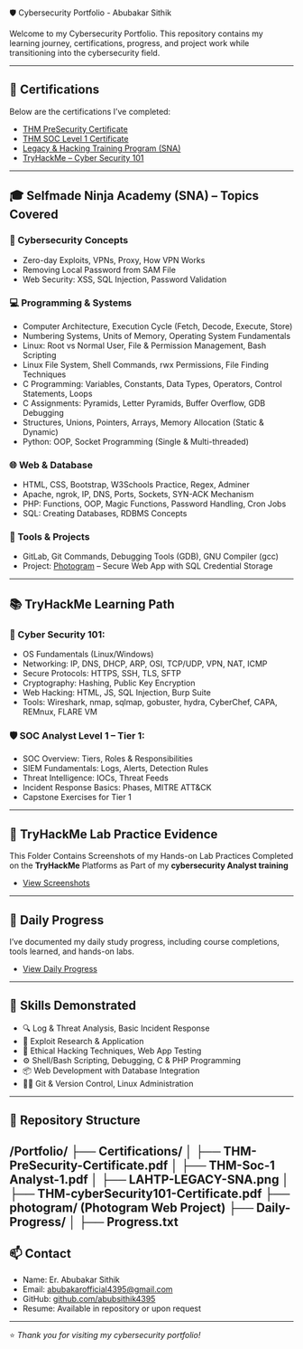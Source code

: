  🛡️ Cybersecurity Portfolio - Abubakar Sithik

Welcome to my Cybersecurity Portfolio. This repository contains my learning journey, certifications, progress, and project work while transitioning into the cybersecurity field.

---

## 📜 Certifications

Below are the certifications I’ve completed:

- [THM PreSecurity Certificate](https://github.com/abusithik4395/Portfolio/blob/main/Certifications/THM-PreSecurity-Certificate.pdf)
- [THM SOC Level 1 Certificate](https://github.com/abusithik4395/Portfolio/blob/main/Certifications/THM-Soc-1%20Analyst-1.pdf)
- [Legacy & Hacking Training Program (SNA)](https://github.com/abusithik4395/Portfolio/blob/main/Certifications/LAHTP-LEGACY-SNA.png)
- [TryHackMe – Cyber Security 101](https://github.com/abusithik4395/Portfolio/blob/main/Certifications/THM-cybersecurity-101.pdf)

---

## 🎓 Selfmade Ninja Academy (SNA) – Topics Covered

### 🧠 Cybersecurity Concepts
- Zero-day Exploits, VPNs, Proxy, How VPN Works
- Removing Local Password from SAM File
- Web Security: XSS, SQL Injection, Password Validation

### 💻 Programming & Systems
- Computer Architecture, Execution Cycle (Fetch, Decode, Execute, Store)
- Numbering Systems, Units of Memory, Operating System Fundamentals
- Linux: Root vs Normal User, File & Permission Management, Bash Scripting
- Linux File System, Shell Commands, rwx Permissions, File Finding Techniques
- C Programming: Variables, Constants, Data Types, Operators, Control Statements, Loops
- C Assignments: Pyramids, Letter Pyramids, Buffer Overflow, GDB Debugging
- Structures, Unions, Pointers, Arrays, Memory Allocation (Static & Dynamic)
- Python: OOP, Socket Programming (Single & Multi-threaded)

### 🌐 Web & Database
- HTML, CSS, Bootstrap, W3Schools Practice, Regex, Adminer
- Apache, ngrok, IP, DNS, Ports, Sockets, SYN-ACK Mechanism
- PHP: Functions, OOP, Magic Functions, Password Handling, Cron Jobs
- SQL: Creating Databases, RDBMS Concepts

### 🔧 Tools & Projects
- GitLab, Git Commands, Debugging Tools (GDB), GNU Compiler (gcc)
- Project: [Photogram](https://github.com/abusithik4395/Portfolio/tree/main/photogram) – Secure Web App with SQL Credential Storage

---

## 📚 TryHackMe Learning Path

### 🔐 Cyber Security 101:
- OS Fundamentals (Linux/Windows)
- Networking: IP, DNS, DHCP, ARP, OSI, TCP/UDP, VPN, NAT, ICMP
- Secure Protocols: HTTPS, SSH, TLS, SFTP
- Cryptography: Hashing, Public Key Encryption
- Web Hacking: HTML, JS, SQL Injection, Burp Suite
- Tools: Wireshark, nmap, sqlmap, gobuster, hydra, CyberChef, CAPA, REMnux, FLARE VM

### 🛡 SOC Analyst Level 1 – Tier 1:
- SOC Overview: Tiers, Roles & Responsibilities
- SIEM Fundamentals: Logs, Alerts, Detection Rules
- Threat Intelligence: IOCs, Threat Feeds
- Incident Response Basics: Phases, MITRE ATT&CK
- Capstone Exercises for Tier 1

---


## 📸 TryHackMe Lab Practice Evidence

This Folder Contains Screenshots of my Hands-on Lab Practices Completed on the **TryHackMe** Platforms as Part of my **cybersecurity Analyst training**

- [View Screenshots ](https://github.com/abusithik4395/Portfolio/blob/main/TryHackMe_SOC1_LAB_proofs)

---

## 📅 Daily Progress

I’ve documented my daily study progress, including course completions, tools learned, and hands-on labs.

- [View Daily Progress](https://github.com/abusithik4395/Portfolio/blob/main/Daily-Progress/Progress.txt)

---

## 💼 Skills Demonstrated

- 🔍 Log & Threat Analysis, Basic Incident Response
- 🧪 Exploit Research & Application
- 🧰 Ethical Hacking Techniques, Web App Testing
- ⚙️ Shell/Bash Scripting, Debugging, C & PHP Programming
- 📦 Web Development with Database Integration
- 🧑‍💻 Git & Version Control, Linux Administration

---

## 📂 Repository Structure

/Portfolio/
├── Certifications/
│   ├── THM-PreSecurity-Certificate.pdf
│   ├── THM-Soc-1 Analyst-1.pdf
│   ├── LAHTP-LEGACY-SNA.png
│   ├── THM-cyberSecurity101-Certificate.pdf
├── photogram/ (Photogram Web Project)
├── Daily-Progress/
│   ├── Progress.txt
---

## 📫 Contact

- Name: Er. Abubakar Sithik  
- Email: abubakarofficial4395@gmail.com  
- GitHub: [github.com/abubsithik4395](https://github.com/abusithik4395)  
- Resume: Available in repository or upon request

---

⭐️ _Thank you for visiting my cybersecurity portfolio!_
